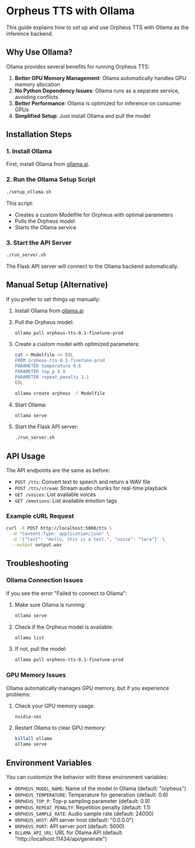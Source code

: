 # Orpheus TTS with Ollama

This guide explains how to set up and use Orpheus TTS with Ollama as the inference backend.

## Why Use Ollama?

Ollama provides several benefits for running Orpheus TTS:

1. **Better GPU Memory Management**: Ollama automatically handles GPU memory allocation
2. **No Python Dependency Issues**: Ollama runs as a separate service, avoiding conflicts
3. **Better Performance**: Ollama is optimized for inference on consumer GPUs
4. **Simplified Setup**: Just install Ollama and pull the model

## Installation Steps

### 1. Install Ollama

First, install Ollama from [ollama.ai](https://ollama.ai/download).

### 2. Run the Ollama Setup Script

```bash
./setup_ollama.sh
```

This script:
- Creates a custom Modelfile for Orpheus with optimal parameters
- Pulls the Orpheus model
- Starts the Ollama service

### 3. Start the API Server

```bash
./run_server.sh
```

The Flask API server will connect to the Ollama backend automatically.

## Manual Setup (Alternative)

If you prefer to set things up manually:

1. Install Ollama from [ollama.ai](https://ollama.ai/download)

2. Pull the Orpheus model:
   ```bash
   ollama pull orpheus-tts-0.1-finetune-prod
   ```

3. Create a custom model with optimized parameters:
   ```bash
   cat > Modelfile << EOL
   FROM orpheus-tts-0.1-finetune-prod
   PARAMETER temperature 0.6
   PARAMETER top_p 0.9
   PARAMETER repeat_penalty 1.1
   EOL
   
   ollama create orpheus -f Modelfile
   ```

4. Start Ollama:
   ```bash
   ollama serve
   ```

5. Start the Flask API server:
   ```bash
   ./run_server.sh
   ```

## API Usage

The API endpoints are the same as before:

- `POST /tts`: Convert text to speech and return a WAV file
- `POST /tts/stream`: Stream audio chunks for real-time playback
- `GET /voices`: List available voices
- `GET /emotions`: List available emotion tags

### Example cURL Request

```bash
curl -X POST http://localhost:5000/tts \
  -H "Content-Type: application/json" \
  -d '{"text": "Hello, this is a test.", "voice": "tara"}' \
  --output output.wav
```

## Troubleshooting

### Ollama Connection Issues

If you see the error "Failed to connect to Ollama":

1. Make sure Ollama is running:
   ```bash
   ollama serve
   ```

2. Check if the Orpheus model is available:
   ```bash
   ollama list
   ```

3. If not, pull the model:
   ```bash
   ollama pull orpheus-tts-0.1-finetune-prod
   ```

### GPU Memory Issues

Ollama automatically manages GPU memory, but if you experience problems:

1. Check your GPU memory usage:
   ```bash
   nvidia-smi
   ```

2. Restart Ollama to clear GPU memory:
   ```bash
   killall ollama
   ollama serve
   ```

## Environment Variables

You can customize the behavior with these environment variables:

- `ORPHEUS_MODEL_NAME`: Name of the model in Ollama (default: "orpheus")
- `ORPHEUS_TEMPERATURE`: Temperature for generation (default: 0.6)
- `ORPHEUS_TOP_P`: Top-p sampling parameter (default: 0.9)
- `ORPHEUS_REPEAT_PENALTY`: Repetition penalty (default: 1.1)
- `ORPHEUS_SAMPLE_RATE`: Audio sample rate (default: 24000)
- `ORPHEUS_HOST`: API server host (default: "0.0.0.0")
- `ORPHEUS_PORT`: API server port (default: 5000)
- `OLLAMA_API_URL`: URL for Ollama API (default: "http://localhost:11434/api/generate") 